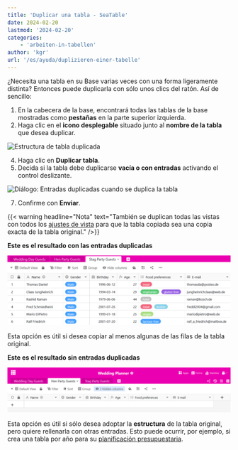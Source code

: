 ```yaml
---
title: 'Duplicar una tabla - SeaTable'
date: 2024-02-20
lastmod: '2024-02-20'
categories:
    - 'arbeiten-in-tabellen'
author: 'kgr'
url: '/es/ayuda/duplizieren-einer-tabelle'
---
```


¿Necesita una tabla en su Base varias veces con una forma ligeramente distinta? Entonces puede duplicarla con sólo unos clics del ratón. Así de sencillo:

1. En la cabecera de la base, encontrará todas las tablas de la base mostradas como **pestañas** en la parte superior izquierda.
2. Haga clic en el **icono desplegable** situado junto al **nombre de la tabla** que desea duplicar.

![Estructura de tabla duplicada](https://seatable.io/wp-content/uploads/2024/02/Tabellenstruktur-duplizieren.png)

4. Haga clic en **Duplicar tabla**.
5. Decida si la tabla debe duplicarse **vacía o con entradas** activando el control deslizante.

![Diálogo: Entradas duplicadas cuando se duplica la tabla](https://seatable.io/wp-content/uploads/2024/02/Dialog-Eintraege-duplizieren-wenn-Tabelle-dupliziert-wird.png)

7. Confirme con **Enviar**.

{{< warning  headline="Nota"  text="También se duplican todas las vistas con todos los [ajustes de vista](https://seatable.io/es/docs/ansichtsoptionen/) para que la tabla copiada sea una copia exacta de la tabla original." />}}

**Este es el resultado con las entradas duplicadas**

![Tabla duplicada con entradas duplicadas](images/Duplizierte-Tabelle-mit-duplizierten-Eintraegen.png)

Esta opción es útil si desea copiar al menos algunas de las filas de la tabla original.

**Este es el resultado sin entradas duplicadas**

![Vaciar tablas duplicadas](images/Leere-duplizierte-Tabellen.png)

Esta opción es útil si sólo desea adoptar la **estructura** de la tabla original, pero quiere rellenarla con otras entradas. Esto puede ocurrir, por ejemplo, si crea una tabla por año para su [planificación presupuestaria](https://seatable.io/es/budgetplanung-vorlage/).
